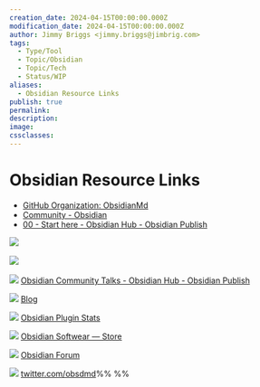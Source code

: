 ```yaml
---
creation_date: 2024-04-15T00:00:00.000Z
modification_date: 2024-04-15T00:00:00.000Z
author: Jimmy Briggs <jimmy.briggs@jimbrig.com>
tags:
  - Type/Tool 
  - Topic/Obsidian 
  - Topic/Tech
  - Status/WIP 
aliases:
  - Obsidian Resource Links
publish: true
permalink:
description:
image:
cssclasses:
---
```

# Obsidian Resource Links

- [GitHub Organization: ObsidianMd](https://github.com/obsidianmd)
- [Community - Obsidian](https://obsidian.md/community)
- [00 - Start here - Obsidian Hub - Obsidian Publish](https://publish.obsidian.md/hub/00+-+Start+here)



![](https://t2.gstatic.com/faviconV2?client=SOCIAL&type=FAVICON&fallback_opts=TYPE,SIZE,URL&url=https://obsidian.md&size=32) 

![](https://t2.gstatic.com/faviconV2?client=SOCIAL&type=FAVICON&fallback_opts=TYPE,SIZE,URL&url=https://publish.obsidian.md&size=32) 

![](https://t2.gstatic.com/faviconV2?client=SOCIAL&type=FAVICON&fallback_opts=TYPE,SIZE,URL&url=https://publish.obsidian.md&size=32) [Obsidian Community Talks - Obsidian Hub - Obsidian Publish](https://publish.obsidian.md/hub/01+-+Community/Events/Obsidian+Community+Talks)

![](https://t2.gstatic.com/faviconV2?client=SOCIAL&type=FAVICON&fallback_opts=TYPE,SIZE,URL&url=https://eleanorkonik.com&size=32) [Blog](https://www.eleanorkonik.com/blog/)

![](https://t2.gstatic.com/faviconV2?client=SOCIAL&type=FAVICON&fallback_opts=TYPE,SIZE,URL&url=https://obsidian-plugin-stats.vercel.app&size=32) [Obsidian Plugin Stats](https://obsidian-plugin-stats.vercel.app/)

![](https://t2.gstatic.com/faviconV2?client=SOCIAL&type=FAVICON&fallback_opts=TYPE,SIZE,URL&url=https://obsidian.md&size=32) [Obsidian Softwear — Store](https://obsidian.md/softwear)

![](https://t2.gstatic.com/faviconV2?client=SOCIAL&type=FAVICON&fallback_opts=TYPE,SIZE,URL&url=https://forum.obsidian.md&size=32) [Obsidian Forum](https://forum.obsidian.md/)

![](https://t2.gstatic.com/faviconV2?client=SOCIAL&type=FAVICON&fallback_opts=TYPE,SIZE,URL&url=https://twitter.com&size=32) [twitter.com/obsdmd](https://twitter.com/obsdmd)%%  %%